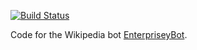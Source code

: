 [![Build Status](https://travis-ci.org/APerson241/APersonBot.svg?branch=master)](https://travis-ci.org/APerson241/APersonBot)

Code for the Wikipedia bot [EnterpriseyBot](https://en.wikipedia.org/wiki/User:EnterpriseyBot).
